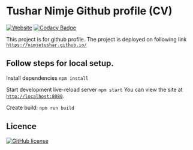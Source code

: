 # Tushar Nimje Github profile (CV)

[![Website](https://img.shields.io/website-up-down-green-red/http/shields.io.svg?label=my-website)](https://nimjetushar.github.io)
[![Codacy Badge](https://api.codacy.com/project/badge/Grade/7dae8aeb54a040e8b85406dee879b4a7)](https://www.codacy.com/app/tpn/nimjetushar.github.io?utm_source=github.com&amp;utm_medium=referral&amp;utm_content=nimjetushar/nimjetushar.github.io&amp;utm_campaign=Badge_Grade)

This project is for github profile. The project is deployed on following link [`https://nimjetushar.github.io/`](https://nimjetushar.github.io/)

## Follow steps for local setup.

Install dependencies
```npm install```

Start development live-reload server
```npm start```
You can view the site at [`http://localhost:8080`](http://localhost:8080).

Create build:
```npm run build```

## Licence

[![GitHub license](https://img.shields.io/github/license/nimjetushar/nimjetushar.github.io.svg)](https://github.com/nimjetushar/nimjetushar.github.io/blob/master/LICENSE)
